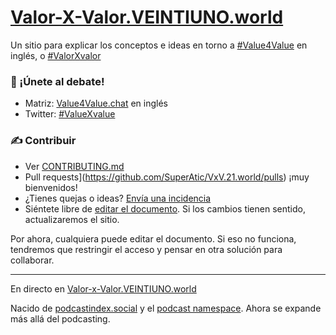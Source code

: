 # [Valor-X-Valor.VEINTIUNO.world](https://Valor-X-Valor.VEINTIUNO.world/)

Un sitio para explicar los conceptos e ideas en torno a [#Value4Value](https://twitter.com/search?q=%23value4value%20OR%20%23v4v) en inglés, o [#ValorXvalor](https://twitter.com/search?q=%valuexvalue%20OR%20%23v4v)

### 💬 ¡Únete al debate!

- Matriz: [Value4Value.chat](http://Value4Value.chat) en inglés
- Twitter: [#ValueXvalue](https://twitter.com/search?q=%23value4value%20OR%20%23v4v)

### ✍️ Contribuir

- Ver [CONTRIBUTING.md](https://github.com/SuperAtic/VxV.21.world/blob/master/CONTRIBUTING.md)
- Pull requests](https://github.com/SuperAtic/VxV.21.world/pulls) ¡muy bienvenidos!
- ¿Tienes quejas o ideas? [Envía una incidencia](https://github.com/SuperAtic/VxV.21.world/issues)
- Siéntete libre de [editar el documento](https://demo.hedgedoc.org/T-ms5vFFQc67H-WCU-rVng). Si los cambios tienen sentido, actualizaremos el sitio.

Por ahora, cualquiera puede editar el documento. Si eso no funciona, tendremos que restringir el acceso y pensar en otra solución para collaborar.

---

En directo en [Valor-x-Valor.VEINTIUNO.world](Valor-x-Valor.VEINTIUNO.world)

Nacido de [podcastindex.social](https://podcastindex.social/) y el [podcast namespace](https://github.com/Podcastindex-org/podcast-namespace/discussions). Ahora se expande más allá del podcasting.